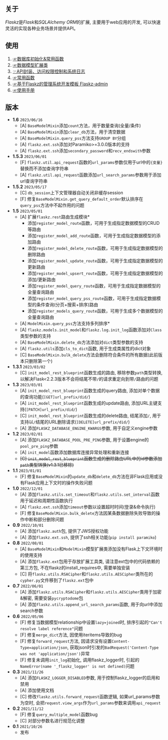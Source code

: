 ## 关于

*Flaskz*是*Flask*和*SQLAlchemy ORM*的扩展, 主要用于web应用的开发, 可以快速灵活的实现各种业务场景并提供API。

## 使用

1. [☞数据库初始化&常用函数](http://zhangyiheng.com/blog/articles/py_flaskz_model_init.html)
2. [☞数据模型扩展类](http://zhangyiheng.com/blog/articles/py_flaskz_model_mixin.html)
3. [☞API封装、访问权限控制和系统日志](http://zhangyiheng.com/blog/articles/py_flaskz_api.html)
4. [☞常用函数](http://zhangyiheng.com/blog/articles/py_flaskz_utils.html)
5. [☞基于Flaskz的管理系统开发模板 Flaskz-admin](http://zhangyiheng.com/blog/articles/py_flaskz_admin.html)
6. [☞使用手册](http://zhangyiheng.com/blog/articles/py_flaskz_manual.html)

## 版本

- **1.6** `2023/06/16`
    - [A] `BaseModelMixin`添加`count`方法，用于数量查询(全量/条件)
    - [A] `BaseModelMixin`添加`clear_db`方法，用于清空数据
    - [A] `BaseModelMixin.query_pss`方法支持`GROUP BY`分组
    - [A] `flaskz.ext.ssh`添加对Paramiko>=3.0.0版本的支持
    - [A] `flaskz.ext.ssh`添加`secondary_password`和`recv_endswith`参数
- **1.5.3** `2023/06/01`
    - [F] `flaskz.util.api_request`函数的`url_params`参数仅用于url中的`{变量}`替换而不添加查询字符串
    - [A] `flaskz.util.api_request`函数添加`url_search_params`参数用于添加url查询字符串
- **1.5.2** `2023/05/17`
    - [C] `db_session`上下文管理器自动关闭非缓存session
    - [F] 修复`BaseModelMixin.get_query_default_order`默认排序在`query_pss`方法中不起作用的问题
- **1.5** `2023/05/01`
    - [A] 扩展`flaskz.rest`路由生成模块*
        - 添加`register_model_route`函数，可用于生成指定数据模型的CRUD等路由
        - 添加`register_model_add_route`函数，可用于生成指定数据模型的添加路由
        - 添加`register_model_delete_route`函数，可用于生成指定数据模型的删除路由
        - 添加`register_model_update_route`函数，可用于生成指定数据模型的更新路由
        - 添加`register_model_upsert_route`函数，可用于生成指定数据模型的添加/更新路由
        - 添加`register_model_query_route`函数，可用于生成指定数据模型的全量查询路由
        - 添加`register_model_query_pss_route`函数，可用于生成指定数据模型的条件查询(分页+搜索+排序)路由
        - 添加`register_models_query_route`函数，可用于生成多个数据模型的全量查询路由
    - [A] `ModelMixin.query_pss`方法支持多列排序*
    - [A] `flaskz.models.init_model`和`flaskz.log.init_log`函数添加对`Class`类型参数的支持
    - [A] `BaseModelMixin.delete_db`方法添加对`dict`类型参数的支持
    - [A] `flaskz.utils`添加`cls_to_dict`函数, 用于生成类属性的dict对象
    - [C] `BaseModelMixin.bulk_delete`方法会删除符合条件的所有数据(此前版本只删除第一个)
- **1.3.1** `2023/03/02`
    - [C] `init_model_rest_blueprint`函数生成的路由, 移除参数`path`类型转换, 以解决Flask<2.2.3版本不会将结尾不带`/`的请求重定向到带`/`路由的问题
- **1.3** `2023/03/01`
    - [A] `init_model_rest_blueprint`函数生成的query路由, 添加对单个数据的查询功能(`[GET]url_prefix/did/`)
    - [A] `init_model_rest_blueprint`函数生成的update路由, 添加URL主键支持(`[PATCH]url_prefix/did/`)
    - [C] `init_model_rest_blueprint`函数生成的delete路由, 结尾添加`/`, 用于支持以`/`结尾的URL删除请求(`[DELETE]url_prefix/did/`)
    - [A] 添加`FLASKZ_DATABASE_ENGINE_KWARGS`参数, 用于自定义engine参数
- **1.2** `2023/02/01`
    - [A] 添加`FLASKZ_DATABASE_POOL_PRE_PING`参数, 用于设置engine的`pool_pre_ping`参数
    - [A] `init_model`函数添加数据库连接异常处理和重新连接
    - ~~[C] `init_model_rest_blueprint`函数生成的删除路由URL中的id参数添加`path`类型转换(v1.3.1已移除)~~
- **1.1** `2023/01/01`
    - [F] 修复`BaseModelMixin`的`update_db`和`delete_db`方法在非Flask应用或没有Flask应用上下文时的操作失败问题
- **1.0** `2022/12/01`
    - [A] 添加`flaskz.utils.set_timeout`和`flaskz.utils.set_interval`函数用于延迟和周期性函数执行
    - [A] `flaskz.ext.ssh`添加`timeout`参数以设置超时时间(登录&命令执行)
    - [F] 修复`BaseModelMixin.bulk_delete`方法因某条数据删除失败导致的操作中断和部分删除问题
- **0.9** `2022/10/01`
    - [A] 添加`flaskz.auth`包, 提供了JWS授权功能
    - [A] 添加`flaskz.ext.ssh`, 提供了ssh相关功能(`pip install paramiko`)
- **0.8** `2022/08/01`
    - [A] `BaseModelMixin`和`ModelMixin`模型扩展类添加没有Flask上下文环境时的使用支持
    - [A] 添加`flaskz.ext`包用于存放扩展工具类, 请注意ext包中的代码依赖的第三方包, 不在flaskz的install_requires中, 需要单独安装
    - [C] 将`flaskz.utils.RSACipher`和`flaskz.utils.AESCipher`类所在的`cypher.py`文件移到了`flaskz.ext`包中
- **0.7** `2022/06/01`
    - [A] 添加`flaskz.utils.RSACipher`和`flaskz.utils.AESCipher`类用于加密&解密, 需要安装`pycryptodome`包
    - [A] 添加`flaskz.utils.append_url_search_params`函数, 用于向url中添加search参数
- **0.6** `2022/05/06`
    - [F] 修复当数据模型relationship中设置`lazy=joined`时, 排序引起的`"Can't resolve label reference"`问题
    - [F] 修复`merge_dict`方法, 因使用iteritems导致的bug
    - [F] 修复`forward_request`方法, 因请求没有设置`Content-Type=application/json`, 获取json时引发的`BadRequest('Content-Type was not 'application/json')`异常
    - [F] 修复未调用`init_log`初始化, 调用flaskz_logger时, 引起的`NameError(name '_flaskz_logger' is not defined)`问题
- **0.3** `2021/11/26`
    - [A] 添加`FLASKZ_LOGGER_DISABLED`参数, 用于控制flaskz_logger的启用和禁用
    - [A] 添加使用文档
    - [C] 修改`flaskz.utils.forward_request`函数逻辑, 如果url_params参数为空时, 会把`request.view_args`作为`url_params`参数来调用`api_request`
- **0.2** `2021/11/12`
    - [F] 修复`query_multiple_model`函数bug
    - [C] 对部分参数名进行规范化调整
- **0.1** `2021/10/26`
    - 发布